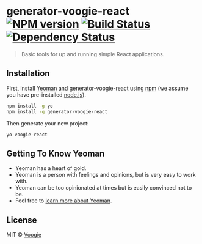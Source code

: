 # generator-voogie-react [![NPM version][npm-image]][npm-url] [![Build Status][travis-image]][travis-url] [![Dependency Status][daviddm-image]][daviddm-url]
> Basic tools for up and running simple React applications.

## Installation

First, install [Yeoman](http://yeoman.io) and generator-voogie-react using [npm](https://www.npmjs.com/) (we assume you have pre-installed [node.js](https://nodejs.org/)).

```bash
npm install -g yo
npm install -g generator-voogie-react
```

Then generate your new project:

```bash
yo voogie-react
```

## Getting To Know Yeoman

 * Yeoman has a heart of gold.
 * Yeoman is a person with feelings and opinions, but is very easy to work with.
 * Yeoman can be too opinionated at times but is easily convinced not to be.
 * Feel free to [learn more about Yeoman](http://yeoman.io/).

## License

MIT © [Voogie]()


[npm-image]: https://badge.fury.io/js/generator-voogie-react.svg
[npm-url]: https://npmjs.org/package/generator-voogie-react
[travis-image]: https://travis-ci.org/voogieJames/generator-voogie-react.svg?branch=master
[travis-url]: https://travis-ci.org/voogieJames/generator-voogie-react
[daviddm-image]: https://david-dm.org/voogieJames/generator-voogie-react.svg?theme=shields.io
[daviddm-url]: https://david-dm.org/voogieJames/generator-voogie-react
